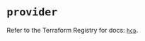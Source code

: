 # `provider`

Refer to the Terraform Registry for docs: [`hcp`](https://registry.terraform.io/providers/hashicorp/hcp/0.86.0/docs).
